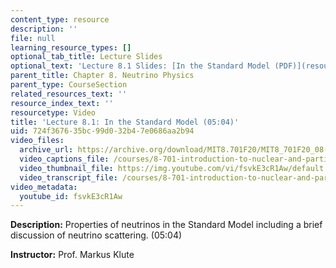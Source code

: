 ```yaml
---
content_type: resource
description: ''
file: null
learning_resource_types: []
optional_tab_title: Lecture Slides
optional_text: 'Lecture 8.1 Slides: [In the Standard Model (PDF)](resources/mit8_701f20_lec8-1)'
parent_title: Chapter 8. Neutrino Physics
parent_type: CourseSection
related_resources_text: ''
resource_index_text: ''
resourcetype: Video
title: 'Lecture 8.1: In the Standard Model (05:04)'
uid: 724f3676-35bc-99d0-32b4-7e0686aa2b94
video_files:
  archive_url: https://archive.org/download/MIT8.701F20/MIT8_701F20_08-01_standardmodel_300k.mp4
  video_captions_file: /courses/8-701-introduction-to-nuclear-and-particle-physics-fall-2020/3b4e1eda0daf5399a46da85a3a96231b_fsvkE3cR1Aw.vtt
  video_thumbnail_file: https://img.youtube.com/vi/fsvkE3cR1Aw/default.jpg
  video_transcript_file: /courses/8-701-introduction-to-nuclear-and-particle-physics-fall-2020/ecc183365b708a27721a4337f2cb65af_fsvkE3cR1Aw.pdf
video_metadata:
  youtube_id: fsvkE3cR1Aw
---
```


**Description:** Properties of neutrinos in the Standard Model including a brief discussion of neutrino scattering. (05:04)

**Instructor:** Prof. Markus Klute